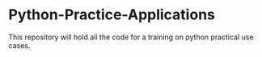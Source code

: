 # Python-Practice-Applications
This repository will hold all the code for a training on python practical use cases. 
